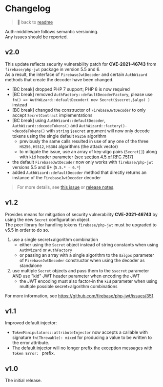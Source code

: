 
# Changelog

> 📖 back to [readme](readme.md)

Auth-middleware follows semantic versioning.\
Any issues should be reported.


## v2.0

This update reflects security vulnerability patch for **CVE-2021-46743** from `firebase/php-jwt` package in version 5.5 and 6.  
As a result, the interface of `FirebaseJwtDecoder` and certain `AuthWizard` methods that create the decoder have been changed.

- [BC break] dropped PHP 7 support; PHP 8 is now required
- [BC break] removed `AuthFactory::defaultDecoderFactory`, please use `fn() => AuthWizard::defaultDecoder( new Secret($secret,$algo) )` instead
- [BC break] changed the constructor of `FirebaseJwtDecoder` to only accept `SecretContract` implementations
- [BC break] using `AuthWizard::defaultDecoder`, `AuthWizard::decodeTokens()` and `AuthWizard::factory()->decodeTokens()` with `string` `$secret` argument will now only decode tokens using the single default `HS256` algorithm
    - previously the same calls resulted in use of any one of the three `HS256`, `HS512`, `HS384` algorithms (the attack vector)
    - to mitigate the issue, use an array of key-algo pairs (`Secret[]`) along with `kid` header parameter (see [section 4.5 of RFC 7517](https://www.ietf.org/rfc/rfc7517.txt))
- the default `FirebaseJwtDecoder` now only works with `firebase/php-jwt` versions 5.5 and 6+ (`5.5.* - 6.*`)
- added `AuthWizard::defaultDecoder` method that directly returns an instance of the `FirebaseJwtDecoder` decoder

> For more details, see [this issue](https://github.com/firebase/php-jwt/issues/351) or [release notes](https://github.com/firebase/php-jwt/releases/tag/v6.0.0).


## v1.2

Provides means for mitigation of security vulnerability **CVE-2021-46743** by using the new `Secret` configuration object.  
The peer library for handling tokens `firebase/php-jwt` must be upgraded to v5.5 in order to do so.  

1. use a single secret+algorithm combination
    - either using the `Secret` object instead of string constants when using `AuthWizard` or `AuthFactory`
    - or passing an array with a single algorithm to the `$algos` parameter of `FirebaseJwtDecoder` constructor when using the decoder as standalone
2. use multiple `Secret` objects and pass them to the `$secret` parameter AND use "kid" JWT header parameter when encoding the JWT
    - the JWT encoding must also factor-in the `kid` parameter when using multiple possible secret+algorithm combinations 

For more information, see https://github.com/firebase/php-jwt/issues/351.


## v1.1

Improved default injector:
- `TokenManipulators::attributeInjector` now accepts a callable
with signature `fn(Throwable): mixed` for producing a value to be written to the error attribute.
- The default injector will no longer prefix the exception messages with `Token Error: ` prefix.


## v1.0

The initial release.
